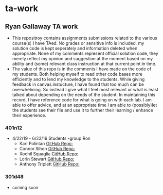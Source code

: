 # ta-work

## Ryan Gallaway TA work
* This repositroy contains assignments submissions related to the various course(s) I have TAed.  No grades or sensitive info is included, my solution code is kept seperately and information deleted when appropriate.  None of my comments represent official solution code, they merely reflect my opinion and suggestion at the moment based on my ability and (some) relevant class instruction at that current point in time.
* The value of this repo is in the comments I have made on the code of my students. Both helping myself to read other code bases more efficiently and to lend my knowledge to the students. While giving feedback in canvas.instucture, I have found that too much can be overwhelming.  So instead I give what I feel most relevant or what is least talked about depending on the needs of the student.  In maintaining this record, I have reference code for what is going on with each lab.  I am able to offer advice, and at an appropriate time I am able to (possibly)let the students see their file and use it to further their learning / enhance their experience.


### 401n12 
* 4/22/19 - 6/22/19 Students -group Ron 
  * Karl Polintan [GitHub Repo:](https://github.com/polink)
  * Connor Sihon [GitHub Repo:](https://github.com/consihon)
  * Xochil Squaglia [GitHub Repo:](https://github.com/xochil73)
  * Lorin Stewart [GitHub Repo:](https://github.com/L-Stewart)
  * Anthony Triplett [GitHub Repo:](https://github.com/Tonytrip3)

### 301d48
*  coming soon

